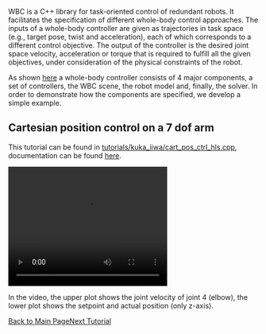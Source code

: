 WBC is a C++ library for task-oriented control of redundant robots. It facilitates the specification of different whole-body control approaches. The inputs of a whole-body controller are given as trajectories in task space (e.g., target pose, twist and acceleration), each of which corresponds to a different control objective. The output of the controller is the desired joint space velocity, acceleration or torque that is required to fulfill all the given objectives, under consideration of the physical constraints of the robot.

As shown [here](https://arc-opt.github.io/Documentation/framework/wbc_library.html) a whole-body controller consists of 4 major components, a set of controllers, the WBC scene, the  robot model and, finally, the solver. In order to demonstrate how the components are specified, we develop a simple example.

## Cartesian position control on a 7 dof arm

This tutorial can be found in [tutorials/kuka_iiwa/cart_pos_ctrl_hls.cpp](https://github.com/ARC-OPT/wbc/blob/master/tutorials/kuka_iiwa/cart_pos_ctrl_hls.cpp), documentation can be found [here](https://arc-opt.github.io/wbc/cart__pos__ctrl__hls_8cpp.html).


<video width="320" height="240" controls>
   <source type="video/mp4"  src="https://raw.githubusercontent.com/ARC-OPT/ARC-OPT/master/videos/tutorial_01.mp4"/>
</video>


In the video, the upper plot shows the joint velocity of joint 4 (elbow), the lower plot shows the setpoint and actual position (only z-axis).

[Back to Main Page](https://arc-opt.github.io/Documentation)[Next Tutorial](https://arc-opt.github.io/Documentation/tutorials/vel_using_different_solver.html)
